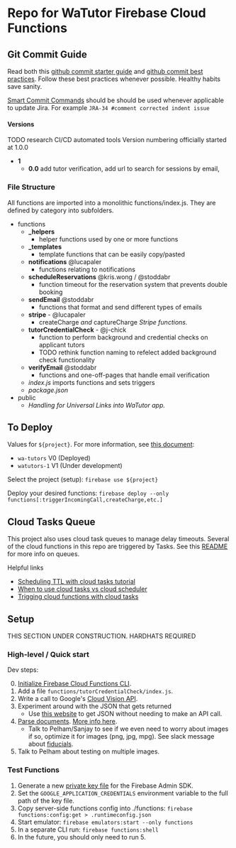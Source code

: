 # Repo for WaTutor Firebase Cloud Functions

## Git Commit Guide

Read both this [github commit starter guide](https://medium.com/@nawarpianist/git-commit-best-practices-dab8d722de99) and [github commit best practices](https://github.com/trein/dev-best-practices/wiki/Git-Commit-Best-Practices). Follow these best practices whenever possible. Healthy habits save sanity.  

[Smart Commit Commands](https://support.atlassian.com/jira-software-cloud/docs/process-issues-with-smart-commits/) should be should be used whenever applicable to update Jira. For example `JRA-34 #comment corrected indent issue`

#### Versions
TODO research CI/CD automated tools
Version numbering officially started at 1.0.0
- **1**
  - **0.0** add tutor verification, add url to search for sessions by email, 

### File Structure

All functions are imported into a monolithic functions/index.js. They are defined by category into subfolders. 

- functions
  - **_helpers**
    - helper functions used by one or more functions
  - **_templates**
    - template functions that can be easily copy/pasted
  - **notifications** @lucapaler
    - functions relating to notifications
  - **scheduleReservations** @kris.wong / @stoddabr
    - function timeout for the reservation system that prevents double booking
  - **sendEmail** @stoddabr
    - functions that format and send different types of emails
  - **stripe** - @lucapaler
    - createCharge *and* captureCharge *Stripe functions.*
  - **tutorCredentialCheck** - @j-chick
    - function to perform background and credential checks on applicant tutors
    - TODO rethink function naming to refelect added background check functionality
  - **verifyEmail** @stoddabr
    - functions and one-off-pages that handle email verification
  - *index.js* imports functions and sets triggers
  - *package.json*
- public
  - *Handling for Universal Links into WaTutor app.*

## To Deploy

Values for `${project}`. For more information, see [this document](https://docs.google.com/document/d/1gZGQlRQQR2Tgdk1-uPGFcvGxJotpyK8v8yv8z2cyMPQ/): 

 - `wa-tutors` V0 (Deployed)
 - `watutors-1` V1 (Under development) 

Select the project (setup): `firebase use ${project}`

Deploy your desired functions: `firebase deploy --only functions[:triggerIncomingCall,createCharge,etc.]`

## Cloud Tasks Queue

This project also uses cloud task queues to manage delay timeouts. Several of the cloud functions in this repo are triggered by Tasks. 
See this [README](www.github.com/stoddabr/watutors-api) for more info on queues.

Helpful links
 - [Scheduling TTL with cloud tasks tutorial](https://medium.com/firebase-developers/how-to-schedule-a-cloud-function-to-run-in-the-future-in-order-to-build-a-firestore-document-ttl-754f9bf3214a)
 - [When to use cloud tasks vs cloud scheduler](https://cloud.google.com/tasks/docs/comp-tasks-sched)
 - [Trigging cloud functions with cloud tasks](https://cloud.google.com/tasks/docs/tutorial-gcf)

## Setup

THIS SECTION UNDER CONSTRUCTION. HARDHATS REQUIRED


### High-level / Quick start

Dev steps:

0. [Initialize Firebase Cloud Functions CLI](https://firebase.google.com/docs/functions/get-started#set-up-node.js-and-the-firebase-cli).
1. Add a file `functions/tutorCredentialCheck/index.js`.
2. Write a call to Google's [Cloud Vision API](https://cloud.google.com/vision/docs/request).
3. Experiment around with the JSON that gets returned
    - Use [this website](https://cloud.google.com/vision/docs/drag-and-drop) to get JSON without needing to make an API call.
4. [Parse documents](https://cloud.google.com/vision/docs/pdf). [More info here](https://cloud.google.com/vision/docs/ocr#detect_text_in_a_remote_image).
    - Talk to Pelham/Sanjay to see if we even need to worry about images if so, optimize it for images (png, jpg, mpg). See slack message about [fiducials](https://en.wikipedia.org/wiki/Fiducial_marker).
5. Talk to Pelham about testing on multiple images.

### Test Functions
1. Generate a new [private key file](https://console.firebase.google.com/u/0/project/watutors-1/settings/serviceaccounts/adminsdk) for the Firebase Admin SDK.
2. Set the `GOOGLE_APPLICATION_CREDENTIALS` environment variable to the full path of the key file.
3. Copy server-side functions config into ./functions: `firebase functions:config:get > .runtimeconfig.json`
4. Start emulator: `firebase emulators:start --only functions`
5. In a separate CLI run: `firebase functions:shell`
6. In the future, you should only need to run 5.
